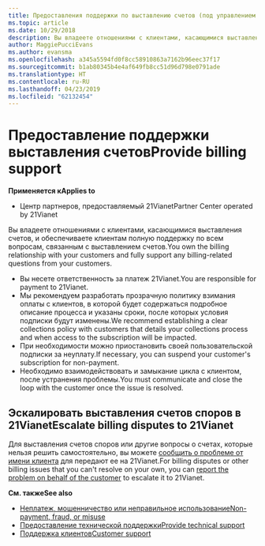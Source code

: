 ```yaml
---
title: Предоставления поддержки по выставлению счетов (под управлением 21vianet центра партнеров)
ms.topic: article
ms.date: 10/29/2018
description: Вы владеете отношениями с клиентами, касающимися выставления счетов, и обеспечиваете клиентам полную поддержку по всем вопросам, связанным с выставлением счетов.
author: MaggiePucciEvans
ms.author: evansma
ms.openlocfilehash: a345a5594fd0f8cc58910863a7162b96eec37f17
ms.sourcegitcommit: b1ab80345b4e4af649fb8cc51d96d798e0791ade
ms.translationtype: HT
ms.contentlocale: ru-RU
ms.lasthandoff: 04/23/2019
ms.locfileid: "62132454"
---
```

# <a name="provide-billing-support"></a><span data-ttu-id="8f50d-103">Предоставление поддержки выставления счетов</span><span class="sxs-lookup"><span data-stu-id="8f50d-103">Provide billing support</span></span>

<span data-ttu-id="8f50d-104">**Применяется к**</span><span class="sxs-lookup"><span data-stu-id="8f50d-104">**Applies to**</span></span>

-   <span data-ttu-id="8f50d-105">Центр партнеров, предоставляемый 21Vianet</span><span class="sxs-lookup"><span data-stu-id="8f50d-105">Partner Center operated by 21Vianet</span></span>

<span data-ttu-id="8f50d-106">Вы владеете отношениями с клиентами, касающимися выставления счетов, и обеспечиваете клиентам полную поддержку по всем вопросам, связанным с выставлением счетов.</span><span class="sxs-lookup"><span data-stu-id="8f50d-106">You own the billing relationship with your customers and fully support any billing-related questions from your customers.</span></span>

-   <span data-ttu-id="8f50d-107">Вы несете ответственность за платеж 21Vianet.</span><span class="sxs-lookup"><span data-stu-id="8f50d-107">You are responsible for payment to 21Vianet.</span></span>
-   <span data-ttu-id="8f50d-108">Мы рекомендуем разработать прозрачную политику взимания оплаты с клиентов, в которой будет содержаться подробное описание процесса и указаны сроки, после которых условия подписки будут изменены.</span><span class="sxs-lookup"><span data-stu-id="8f50d-108">We recommend establishing a clear collections policy with customers that details your collections process and when access to the subscription will be impacted.</span></span>
-   <span data-ttu-id="8f50d-109">При необходимости можно приостановить своей пользовательской подписки за неуплату.</span><span class="sxs-lookup"><span data-stu-id="8f50d-109">If necessary, you can suspend your customer's subscription for non-payment.</span></span>
-   <span data-ttu-id="8f50d-110">Необходимо взаимодействовать и замыкание цикла с клиентом, после устранения проблемы.</span><span class="sxs-lookup"><span data-stu-id="8f50d-110">You must communicate and close the loop with the customer once the issue is resolved.</span></span>

## <a href="" id="billingdisputes"></a><span data-ttu-id="8f50d-111">Эскалировать выставления счетов споров в 21Vianet</span><span class="sxs-lookup"><span data-stu-id="8f50d-111">Escalate billing disputes to 21Vianet</span></span>

<span data-ttu-id="8f50d-112">Для выставления счетов споров или другие вопросы о счетах, которые нельзя решить самостоятельно, вы можете [сообщить о проблеме от имени клиента](report-problems-on-behalf-of-a-customer.md) для передают ее на 21Vianet.</span><span class="sxs-lookup"><span data-stu-id="8f50d-112">For billing disputes or other billing issues that you can't resolve on your own, you can [report the problem on behalf of the customer](report-problems-on-behalf-of-a-customer.md) to escalate it to 21Vianet.</span></span>

<span data-ttu-id="8f50d-113">**См. также**</span><span class="sxs-lookup"><span data-stu-id="8f50d-113">**See also**</span></span>

-   [<span data-ttu-id="8f50d-114">Неплатеж, мошенничество или неправильное использование</span><span class="sxs-lookup"><span data-stu-id="8f50d-114">Non-payment, fraud, or misuse</span></span>](non-payment-fraud-or-misuse.md)
-   [<span data-ttu-id="8f50d-115">Предоставление технической поддержки</span><span class="sxs-lookup"><span data-stu-id="8f50d-115">Provide technical support</span></span>](provide-technical-support.md)
-   [<span data-ttu-id="8f50d-116">Поддержка клиентов</span><span class="sxs-lookup"><span data-stu-id="8f50d-116">Customer support</span></span>](customer-support.md)


